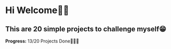 # Hi Welcome👋🏼
## This are 20 simple projects to challenge myself😁


**Progress:** 13/20 Projects Done👩🏻‍💻
